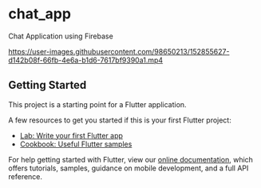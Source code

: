 # chat_app

Chat Application using Firebase


https://user-images.githubusercontent.com/98650213/152855627-d142b08f-66fb-4e6a-b1d6-7617bf9390a1.mp4


## Getting Started

This project is a starting point for a Flutter application.

A few resources to get you started if this is your first Flutter project:

- [Lab: Write your first Flutter app](https://flutter.dev/docs/get-started/codelab)
- [Cookbook: Useful Flutter samples](https://flutter.dev/docs/cookbook)

For help getting started with Flutter, view our
[online documentation](https://flutter.dev/docs), which offers tutorials,
samples, guidance on mobile development, and a full API reference.
